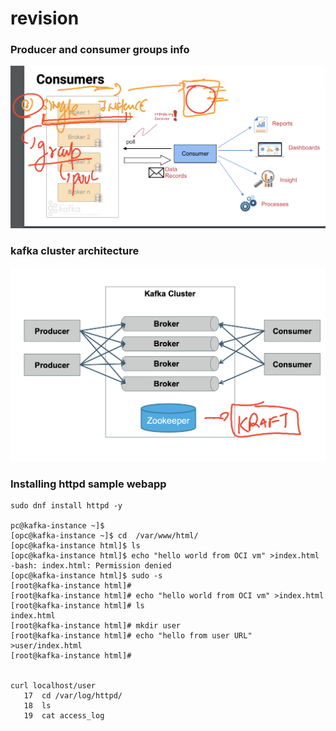 # revision 

### Producer and consumer groups info 

<img src="rev1.png">


### kafka cluster architecture 

<img src="rev2.png">


### Installing httpd sample webapp 

```
sudo dnf install httpd -y 

pc@kafka-instance ~]$ 
[opc@kafka-instance ~]$ cd  /var/www/html/
[opc@kafka-instance html]$ ls
[opc@kafka-instance html]$ echo "hello world from OCI vm" >index.html 
-bash: index.html: Permission denied
[opc@kafka-instance html]$ sudo -s
[root@kafka-instance html]# 
[root@kafka-instance html]# echo "hello world from OCI vm" >index.html
[root@kafka-instance html]# ls
index.html
[root@kafka-instance html]# mkdir user
[root@kafka-instance html]# echo "hello from user URL" >user/index.html
[root@kafka-instance html]# 


curl localhost/user
   17  cd /var/log/httpd/
   18  ls
   19  cat access_log 
```
